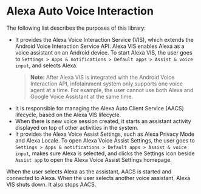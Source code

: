 # Alexa Auto Voice Interaction

The following list describes the purposes of this library:
* It provides the Alexa Voice Interaction Service (VIS), which extends the Android Voice Interaction Service API. Alexa VIS enables Alexa as a voice assistant on an Android device. To start Alexa VIS, the user goes to `Settings > Apps & notifications > Default apps > Assist & voice input`, and selects Alexa. 
    >**Note:** After Alexa VIS is integrated with the Android Voice Interaction API, infotainment system only supports one voice agent at a time. For example, the user cannot use both Alexa and Google Voice Assistant at the same time.
* It is responsible for managing the Alexa Auto Client Service (AACS) lifecycle, based on the Alexa VIS lifecycle.
* When there is new voice session created, it starts an assistant activity displayed on top of other activities in the system.
* It provides the Alexa Voice Assist Settings, such as Alexa Privacy Mode and Alexa Locale. To open Alexa Voice Assist Settings, the user goes to `Settings > Apps & notifications > Default apps > Assist & voice input`, makes sure Alexa is selected, and clicks the Settings icon beside `Assist app` to open the Alexa Voice Assist Settings homepage.

When the user selects Alexa as the assistant, AACS is started and connected to Alexa. When the user selects another voice assistant, Alexa VIS shuts down. It also stops AACS.
